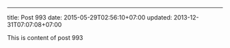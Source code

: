 ---
title: Post 993
date: 2015-05-29T02:56:10+07:00
updated: 2013-12-31T07:07:08+07:00

This is content of post 993